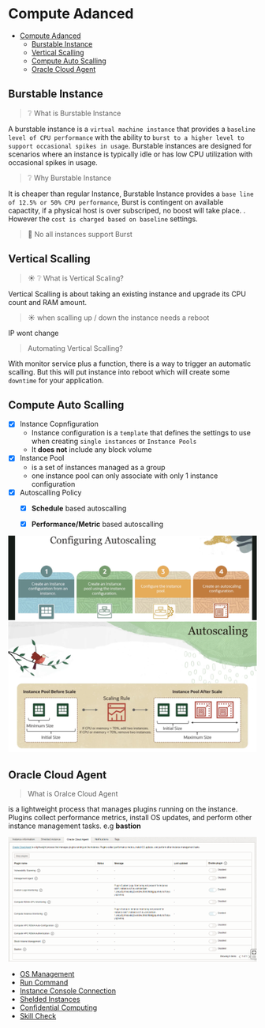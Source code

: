 # Compute Adanced

- [Compute Adanced](#compute-adanced)
  - [Burstable Instance](#burstable-instance)
  - [Vertical Scalling](#vertical-scalling)
  - [Compute Auto Scalling](#compute-auto-scalling)
  - [Oracle Cloud Agent](#oracle-cloud-agent)


## Burstable Instance

> :grey_question: What is Burstable Instance

  A burstable instance is a `virtual machine instance` that provides a `baseline level of CPU performance` with the ability to `burst to a higher level to support occasional spikes in usage`. Burstable instances are designed for scenarios where an instance is typically idle or has low CPU utilization with occasional spikes in usage.

> :grey_question: Why Burstable Instance

  It is cheaper than regular Instance, Burstable Instance provides a ``base line of 12.5% or 50% CPU performance``, Burst is contingent on available capactity, if a physical host is over subscriped, no boost will take place. . However the ``cost is charged based on baseline`` settings. 

> :eyes: No all instances support Burst

## Vertical Scalling 

> :sunny: :grey_question: What is Vertical Scaling?

Vertical Scalling is about taking an existing instance and upgrade its CPU count and RAM amount.

> :sunny: when scalling up / down the instance needs a reboot

IP wont change

> Automating Vertical Scalling?

With monitor service plus a function, there is a way to trigger an automatic scalling. But this will put instance into reboot which will create some ``downtime`` for your application. 


## Compute Auto Scalling 

 - [x] Instance Copnfiguration
   - Instance configuration is a ``template`` that defines the settings to use when creating ``single instances`` or ``Instance Pools``
   - It **does not** include any block volume
 - [x] Instance Pool
   - is a set of instances managed as a group
   - one instance pool can only associate with only 1 instance configuration
 - [x] Autoscalling Policy
   - [x] **Schedule** based autoscalling 
   - [x] **Performance/Metric** based autoscalling


<img src="./config-autoscalling.png" width="700" />
<img src="./auto-scalling-config-2.png" width="700" />


## Oracle Cloud Agent

> What is Oralce Cloud Agent


is a lightweight process that manages plugins running on the instance. Plugins collect performance metrics, install OS updates, and perform other instance management tasks. e.g **bastion**

<img src="./oracle-cloud-agent-1.png" width="700" />


- [OS Management](#)
- [Run Command](#)
- [Instance Console Connection](#)
- [Shelded Instances](#)
- [Confidential Computing](#)
- [Skill Check](#)

